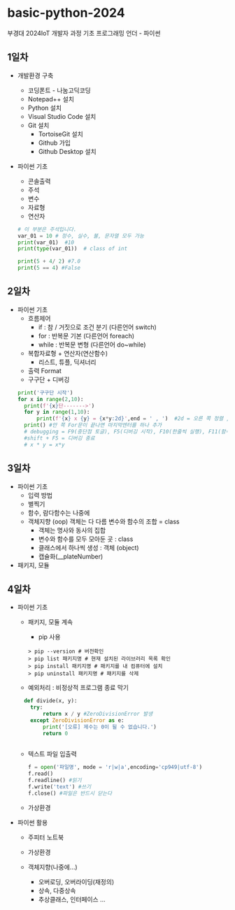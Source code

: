 # basic-python-2024
부경대 2024IoT 개발자 과정 기초 프로그래밍 언더 - 파이썬


## 1일차
- 개발환경 구축
  - 코딩폰트 - 나눔고딕코딩
  - Notepad++ 설치
  - Python 설치
  - Visual Studio Code 설치
  - Git 설치
    - TortoiseGit 설치
    - Github 가입
    - Github Desktop 설치
    
- 파이썬 기초
  - 콘솔출력
  - 주석
  - 변수
  - 자료형
  - 연산자 

  ```python
  # 이 부분은 주석입니다.
  var_01 = 10 # 정수, 실수, 불, 문자열 모두 가능
  print(var_01)  #10
  print(type(var_01))  # class of int

  print(5 + 4/ 2) #7.0
  print(5 == 4) #False
  ```
  
## 2일차
- 파이썬 기초
  - 흐름제어
    - if : 참 / 거짓으로 조건 분기 (다른언어 switch)
    - for : 반복문 기본 (다른언어 foreach)
    - while : 반복문 변형 (다른언어 do~while)
  - 복합자료형 + 연산자(연산함수)
    - 리스트, 튜플, 딕셔너리
  - 출력 Format
  - 구구단 + 디버깅
  ```python
  print('구구단 시작')
  for x in range(2,10):
    print(f'{x}단------->')
    for y in range(1,10):
        print(f'{x} x {y} = {x*y:2d}',end = ' , ')  #2d = 오른 쪽 정렬 , end = 엔터대신 공백으로 변경
    print() #안 쪽 For문이 끝나면 마지막엔터를 하나 추가
    # debugging = F9(중단점 토글), F5(디버깅 시작), F10(한줄씩 실행), F11(함수안으로 진입)
    #shift + F5 = 디버깅 종료
    # x * y = x*y

  ```

## 3일차
- 파이썬 기초
  - 입력 방법
  - 별찍기
  - 함수, 람다함수는 나중에
  - 객체지향 (oop) 객체는 다 다름 변수와 함수의 조합 = class
    - 객체는 명사와 동사의 집합
    - 변수와 함수를 모두 모아둔 곳 : class
    - 클래스에서 하나씩 생성 : 객체 (object)
    - 캡슐화(__plateNumber)
- 패키지, 모듈

## 4일차
- 파이썬 기초
  - 패키지, 모듈 계속
    - pip 사용

    ```Shell
    > pip --version # 버전확인
    > pip list 패키지명 # 현재 설치된 라이브러리 목록 확인
    > pip install 패키지명 # 패키지를 내 컴퓨터에 설치
    > pip uninstall 패키지명 # 패키지를 삭제
    
    ```

    
  - 예외처리 : 비정상적 프로그램 종료 막기
  ```python
    def divide(x, y):
      try:
          return x / y #ZeroDivisionError 발생
      except ZeroDivisionError as e:
          print('[오류] 제수는 0이 될 수 없습니다.')
          return 0 
      
    ```
  - 텍스트 파일 입출력

    ```python
    f = open('파일명', mode = 'r|w|a',encoding='cp949|utf-8')
    f.read()
    f.readline() #읽기
    f.write('text') #쓰기
    f.close() #파일은 반드시 닫는다
    
    ```
  - 가상환경
- 파이썬 활용
  - 주피터 노트북











  - 가상환경
  - 객체지향(나중에...)
    - 오버로딩, 오버라이딩(재정의)
    - 상속, 다중상속
    - 추상클래스, 인터페이스 ...

